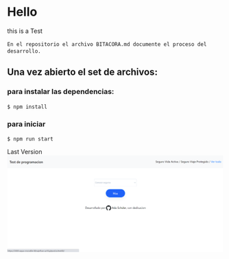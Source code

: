 # Hello 
this is a Test 
```
En el repositorio el archivo BITACORA.md documente el proceso del desarrollo.
```

## Una vez abierto el set de archivos:

### para instalar las dependencias:
```
$ npm install
```
### para iniciar
```
$ npm run start
```

<p>
Last Version
 <img src="https://raw.githubusercontent.com/adaschuler/test00/main/src/img/demo.png"/>
</p>